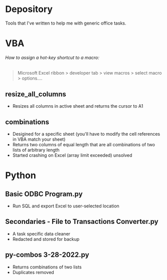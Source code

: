 # Depository
Tools that I've written to help me with generic office tasks.

# VBA
###### How to assign a hot-key shortcut to a macro:
> Microsoft Excel ribbon > developer tab > view macros > select macro > options....

## resize_all_columns
- Resizes all columns in active sheet and returns the cursor to A1

## combinations
- Desigined for a specific sheet (you'll have to modify the cell references in VBA match your sheet)
- Returns two columns of equal length that are all combinations of two lists of arbitrary length
- Started crashing on Excel (array limit exceeded) unsolved

# Python
## Basic ODBC Program.py
- Run SQL and export Excel to user-selected location

## Secondaries - File to Transactions Converter.py
- A task specific data cleaner
- Redacted and stored for backup

## py-combos 3-28-2022.py
- Returns combinations of two lists
- Duplicates removed
